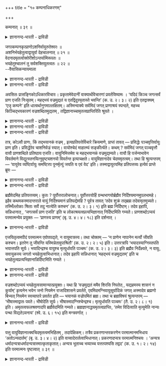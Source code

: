 +++
title = "१० कम्पनाधिकरणम्"

+++

कम्पनात् ॥ ३९ ॥  
<details><summary>ज्ञानानन्द-भारती - द्राविडी</summary>

कम्बनात् ॥ ३९ ॥
</details>

जगत्कम्पनकृत्प्राणोऽशनिर्वायुरुतेश्वरः ॥  
अशनिर्भयहेतुत्वाद्वायुर्वा देहचालनात् ॥ २१ ॥  
वेदनादमृतत्वोक्तेरीशोऽन्तर्यामिरूपतः ॥  
भयहेतुश्चालनं तु सर्वशक्तियुतत्वतः ॥ २२ ॥  
--वैयासिकन्यायमाला

<details><summary>ज्ञानानन्द-भारती - द्राविडी</summary>

जगत्तै नडुङ्गच् चॆय्युम् पिराणऩ् ऎऩ्बदु इडिया? वायुवा? अल्लदु ईसुवररा? पयत्तिऱ्कुक्कारणमॆऩ्ब तिऩाल् इडि अल्लदु सरीरत्तै सलिक्कच् चॆय्वदाल् वायु।
</details>

<details><summary>ज्ञानानन्द-भारती - द्राविडी</summary>

(इदै) अऱिवदिऩाल् मरणमऱ्ऱ तऩ्मै सॊल्लियि रुप्पदाल् ईसुवरर् अन्दर्यामिरूबमिरुप्पदाल् पयत्तिऱ्कुक् कारणम् ऎल्लाविद सक्तिगळैयुम् उडैय वरादलाल् सलिक्कच् चॆय्वदु।
</details>

अवसितः प्रासङ्गिकोऽधिकारविचारः। प्रकृतामेवेदानीं वाक्यार्थविचारणां प्रवर्तयिष्यामः । ‘यदिदं किञ्च जगत्सर्वं प्राण एजति निःसृतम्। महद्भयं वज्रमुद्यतं य एतद्विदुरमृतास्ते भवन्ति’ (क. उ. २। ३। २) इति एतद्वाक्यम् ‘एजृ कम्पने’ इति धात्वर्थानुगमाल्लक्षितम्। अस्मिन्वाक्ये सर्वमिदं जगत् प्राणाश्रयं स्पन्दते, महच्च किञ्चिद्भयकारणं वज्रशब्दितमुद्यतम् , तद्विज्ञानाच्चामृतत्वप्राप्तिरिति श्रूयते ।

<details><summary>ज्ञानानन्द-भारती - द्राविडी</summary>

(ऎऩ्ऱ काडगमन्दिरत्तिल् उलगम् मुऴुवदुम् असैवदऱ्कु कारणमाऩ पिराणऩ् वज्रायुदम् पोल् पयङ्गरमायिरुक्किऱाऩ् ऎऩ्ऱु कूऱप्पट्टुळ्ळदु। इन्द पिराणऩ् वायुवा, परमात्मावा ऎऩ्ऱु सन्देहम्। सरीरत्तिऱ्कुळ् इरुन्दु कॊण्डु तेहत्तै असैय वैप्पदालुम्, लोगबिरसित्तियालुम् वायुदाऩ् पिराणऩ्। वायुविऩाल् मेगत्तिल् एऱ्पडुम् वज्रम् इडि पयङ्गरमाऩदु ऎऩ्ऱु पूर्वबक्षम्। पिराणऩुडैय ञाऩम् मोक्षत्तैक् कॊडुप्पदाग कूऱियिरुक्किऱ पडियाल् पिराणऩ् परमात्मादाऩ्। सर्वसक्तराऩ ईसुवरऩ् अन्दर्यामियाग इरुन्दु कॊण्डु ऎल्ला वऱ्ऱैयुम् असैविक्किऱार् पयत्तैयुम् कॊडुक्किऱार् ऎऩ्ऱु सित्तान्दम्)।
</details>

<details><summary>ज्ञानानन्द-भारती - द्राविडी</summary>

पिरासङ्गिदमागवुळ्ळ (मत्तियिल् एऱ्पट्ट) अदिगार विषयमाऩ विसारम् मुडिन्दुविट्टदु। इप्पॊऴुदु पिरगिरुदमायुळ्ळ वाक्कियङ्गळुडैय अर्त्तत्तैप् पऱ्ऱियुळ्ळ विसारणैयैये तॊडङ्गु वोम्। 'उण्डाऩ इन्द जगत्तु मुऴुवदुम् पिराणऩ् इरुप्पदिऩाल् एजिक्किऱदु (सलिक्किऱदु, असैगिऱदु) अदु पॆरिय पयङ्गरमाऩदु, ओङ्गिऩ वज्रायुदम्बोल। ऎवर्गळ् इदै अऱिगिऱार्गळो अवर्गळ् मरणमऱ्ऱ वर्गळाग आगिऱार्गळ्' (काडगम् २ - ६ - २) ऎऩ्ऱ इन्द वाक्कियम् इन्द अदिगरणत्तिल् कुऱिप्पिडप्पडुगिऱदु, ‘एज्रुगम्बऩे' ऎऩ्ऱ तादुविऩ् अर्त्तमाऩ कम्बऩम् पॊरुन्दुवदाल्।
</details>

<details><summary>ज्ञानानन्द-भारती - द्राविडी</summary>

इन्द वाक्कियत्तिल् इन्द जगत्तॆल्लाम् पिराणऩै आसिरयित्तु सलिक्किऱदु, वज्र सप्तत्तिऩाल् सॊल्लप्पडुवदाय् ऒरु पॆरिय पयगारणम्, अदै अऱिवदिऩाल् मरणमऱ्ऱ तऩ्मैयै अडैदल् - ऎऩ्ऱु सॊल्लप्पट्टिरुक्किऱदु।
</details>

तत्र, कोऽसौ प्राणः, किं तद्भयानकं वज्रम् , इत्यप्रतिपत्तेर्विचारे क्रियमाणे, प्राप्तं तावत् — प्रसिद्धेः पञ्चवृत्तिर्वायुः प्राण इति। प्रसिद्धेरेव चाशनिर्वज्रं स्यात्। वायोश्चेदं माहात्म्यं सङ्कीर्त्यते। कथम् ? सर्वमिदं जगत् पञ्चवृत्तौ वायौ प्राणशब्दिते प्रतिष्ठाय एजति। वायुनिमित्तमेव च महद्भयानकं वज्रमुद्यम्यते। वायौ हि पर्जन्यभावेन विवर्तमाने विद्युत्स्तनयित्नुवृष्ट्यशनयो विवर्तन्त इत्याचक्षते। वायुविज्ञानादेव चेदममृतत्वम्। तथा हि श्रुत्यन्तरम् — ‘वायुरेव व्यष्टिर्वायुः समष्टिरप पुनर्मृत्युं जयति य एवं वेद’ इति। तस्माद्वायुरयमिह प्रतिपत्तव्यः इत्येवं प्राप्ते ब्रूमः —

<details><summary>ज्ञानानन्द-भारती - द्राविडी</summary>

अङ्गे इन्द पिराणऩ् यार्? वज्रमाय् पयप्पडुत्तुम् अदु ऎदु? ऎऩ्ऱु तॆरियाददिऩाल् विसारणै सॆय्युम्बोदु।
</details>

<details><summary>ज्ञानानन्द-भारती - द्राविडी</summary>

पूर्वबक्षम्: पिरसित्तियिरुप्पदाल्, ऐन्दु विरुत्ति कळुडऩ् कूडिय वायुदाऩ् पिराणऩ् ऎऩ्ऱु एऱ्पडुगिऱदु। पिरसित्तियिऩालेये वज्रम् ऎऩ्बदु इडियागुम्। इन्द माहात्मियम् वायुवुक्के सॊल्लप्पडुगिऱदु। ऎप्पडि? इन्द जगत्तॆल्लाम् पिराणऩ् ऎऩ्ऱु सॊल्लप्पडुम् ऐन्दु विरुत्तिगळुडऩ्गूडिय वायुविल् निलैत्तु सेष्टिक्किऱदु। वायुगारणमागत्ताऩ् पॆरिदाऩ पयङ्गरमाऩ वज्रम् ओङ्गप्पडुगिऱदु। वायुवे मेगमाग माऱिऩालल्वा मिऩ्ऩल्, उऱुमल्, मऴै, इडि इवैगळ् माऱुगिऩ्ऱऩ ऎऩ्ऱु सॊल्लुगिऱार्गळ्? वायुवै अऱिवदिऩालेये इन्द मरणमऱ्ऱ तऩ्मैयुम्; अप्पडिये वेऱु सुरुदियुम् 'वायुदाऩ् वियष्टि (तऩित्तऩि); वायु समष्टि (मॊत्तमायुळ्ळदु)। ऎवऩ् इव्विदम् अऱिगिऱऩो अवऩ् मरणत्तैत् तोऱ्कडिक्किऱाऩ्' ऎऩ्ऱु। आगैयाल् इङ्गे इदु वायु ऎऩ्ऱु अऱियवेण्डुम्, ऎऩ्ऱु।
</details>

ब्रह्मैवेदमिह प्रतिपत्तव्यम्। कुतः ? पूर्वोत्तरालोचनात्। पूर्वोत्तरयोर्हि ग्रन्थभागयोर्ब्रह्मैव निर्दिश्यमानमुपलभामहे। इहैव कथमकस्मादन्तराले वायुं निर्दिश्यमानं प्रतिपद्येमहि ? पूर्वत्र तावत् ‘तदेव शुक्रं तद्ब्रह्म तदेवामृतमुच्यते। तस्मिँल्लोकाः श्रिताः सर्वे तदु नात्येति कश्चन’ (क. उ. २। ३। १) इति ब्रह्म निर्दिष्टम्। तदेव इहापि, सन्निधानात् , ‘जगत्सर्वं प्राण एजति’ इति च लोकाश्रयत्वप्रत्यभिज्ञानात् निर्दिष्टमिति गम्यते। प्राणशब्दोऽप्ययं परमात्मन्येव प्रयुक्तः — ‘प्राणस्य प्राणम्’ (बृ. उ. ४। ४। १८) इति दर्शनात् ।

<details><summary>ज्ञानानन्द-भारती - द्राविडी</summary>

सित्तान्दम्: इव्विदम् वरुम्बोदु सॊल्गिऱोम्; इङ्गे इदु पिरह्मम् ऎऩ्ऱे अऱिय वेण्डुम्। एऩ्? मुऩ् पिऩ् आलोसिप्पदिऩाल् मुऩ् पिऩ्ऩुळ्ळ किरन्द पागङ्गळिल् पिरह्मम्दाऩ् कुऱिप्पिडप्पडुवदाग अऱिगि ऱोम्। इङ्गे मात्तिरम् मत्तियिल् कारणमिल्लामल् वायु कुऱिप्पिडप्पडुवदाग नाम् अऱिवदु ऎप्पडि? मुऩ्ऩालो ‘अदुवे सुत्तम्। अदु पिरह्मम्। अदुवे अमिरुदम्’ ऎऩ्ऱु सॊल्लप्पडुगिऱदु। अदिल् ऎल्ला लोगङ्गळुम् आसिरयित्तुक् कॊण्डिरुक्किऩ्ऱऩ। ऎदुवुम् अदै मीऱुवदु किडैयादु’ -काडग २-६-१) ऎऩ्ऱु पिरह्मम् कुऱिप्पिडप् पट्टिरुक्किऱदु; जगत्तॆल्लाम् पिराणऩिल् सलिक्किऱ तॆऩ्ऱुलोगत्तिऱ्कु आसिरयमायिरुक्कुम् तऩ्मैयै ञाबगप्पडुत्तुवदाल् समीबत्तिलिरुप्पदाल् अदुवे ताऩ् इङ्गेयुम् कुऱिप्पिडप्पट्टिरुक्किऱदु ऎऩ्ऱु तॆरिगिऱदु। इन्द 'पिराणऩ्' ऎऩ्ऱ सप्तमुम् परमात्मा विडत्तिलेये पिरयोगिक्कप्पट्टिरुक्किऱदु। ‘पिराणऩुक् कुप् पिराणऩ्’ (पिरुहत्। ४-४-१८) ऎऩ्ऱु काण्बदाल्।
</details>

एजयितृत्वमपीदं परमात्मन एवोपपद्यते, न वायुमात्रस्य। तथा चोक्तम् — ‘न प्राणेन नापानेन मर्त्यो जीवति कश्चन। इतरेण तु जीवन्ति यस्मिन्नेतावुपाश्रितौ’ (क. उ. २। २। ५) इति। उत्तरत्रापि ‘भयादस्याग्निस्तपति भयात्तपति सूर्यः। भयादिन्द्रश्च वायुश्च मृत्युर्धावति पञ्चमः’ (क. उ. २। ३। ३) इति ब्रह्मैव निर्देक्ष्यते, न वायुः, सवायुकस्य जगतो भयहेतुत्वाभिधानात्। तदेव इहापि सन्निधानात् ‘महद्भयं वज्रमुद्यतम्’ इति च भयहेतुत्वप्रत्यभिज्ञानान्निर्दिष्टमिति गम्यते ।

<details><summary>ज्ञानानन्द-भारती - द्राविडी</summary>

इन्द सलिक्कुम्बडिच् चॆय्युम् तऩ्मैयुम् परमात्मावुक्कुत् ताऩ् पॊरुन्दुम्, वॆऱुम् वायुविऱ्कुप् पॊरुन्दादु। अप्पडिये ‘ऎन्द पिराणियुम् पिराणऩाल् जीविप्पदिल्लै, अबाऩऩाल् जीविप्पदिल्लै। इन्द इरण्डुम् ऎदिल् आसिरियित्तिरुक्किऩ्ऱवो, अन्द वेऱु वस्तुविऩाल्दाऩ् जीविक्किऱार्गळ्' (काडग। २-५-५) ऎऩ्ऱु सॊल्लप् पट्टिरुक्किऱदु।
</details>

<details><summary>ज्ञानानन्द-भारती - द्राविडी</summary>

मेलेयुम् “इदऩ् पयत्तिऩाल् अक्ऩि तबिक्किऱदु, पयत् तिऩाल् सूर्यऩ् तबिक्किऱदु, पयत्तिऩाल् इन्दिरऩुम् वायुवुम्, ऐन्दावदाऩ मिरुत्यु ओडुगिऱदु” (काडग २-६-३) ऎऩ्ऱु पिरह्मम्दाऩ् कुऱिप्पिडप्पडुगिऱदु, वायुवल्ल। वायुवुळ्बडऎल्ला जगत्तिऱ्कुम् पयत्तिऱ्कुक् कारणमागुम् तऩ्मै सॊल्वदाल्। अदुवुम् इङ्गेयुम् समीबत्तिलिरुप् पदाल्, पॆरिय पयम् ओङ्गिऩ वज्रम् ऎऩ्ऱु पयत्तिऱ्कुक् कारणमायिरुक्कुम् तऩ्मै ञाबगप् पडुत् तप्पडुगिऱ पडियाल्, कुऱिप्पिडप्पट्टिरुक्किऱदॆऩ्ऱु तॆरिगिऱदु।
</details>

वज्रशब्दोऽप्ययं भयहेतुत्वसामान्यात्प्रयुक्तः। यथा हि ‘वज्रमुद्यतं ममैव शिरसि निपतेत् , यद्यहमस्य शासनं न कुर्याम्’ इत्यनेन भयेन जनो नियमेन राजादिशासने प्रवर्तते, एवमिदमग्निवायुसूर्यादिकं जगत् अस्मादेव ब्रह्मणो बिभ्यत् नियमेन स्वव्यापारे प्रवर्तत इति — भयानकं वज्रोपमितं ब्रह्म। तथा च ब्रह्मविषयं श्रुत्यन्तरम् — ‘भीषास्माद्वातः पवते। भीषोदेति सूर्यः। भीषास्मादग्निश्चेन्द्रश्च। मृत्युर्धावति पञ्चमः’ (तै. उ. २। ८। १) इति। अमृतत्वफलश्रवणादपि ब्रह्मैवेदमिति गम्यते। ब्रह्मज्ञानाद्ध्यमृतत्वप्राप्तिः, ‘तमेव विदित्वाति मृत्युमेति नान्यः पन्था विद्यतेऽयनाय’ (श्वे. उ. ६। १५) इति मन्त्रवर्णात् ।

<details><summary>ज्ञानानन्द-भारती - द्राविडी</summary>

इन्द वज्रम् ऎऩ्ऱ सप्तमुम् पयत्तिऱ्कुक् कारणमायिरुक्कुम् तऩ्मैयॆऩ्ऱ पॊदुत्तऩ्मैयाल् पिरयोगम् सॆय्यप्पट्टिरुक्किऱदु। "ओङ्गियुळ्ळ वज्रम् ऎऩ् तलैयिलेये विऴुन्दुविडुम् नाऩ् इवरुडैय कट्टळैयै सॆय्यामलिरुन्देऩेयाऩाल्” ऎऩ्ऱु इन्द पयत्तिऩाल् जऩङ्गळ् राजा मुदलाऩवर्गळुडैय कट्टळैयिल् नियममाग नडन्दु कॊळ्गिऱार्गळो, अप्पडिये अक्ऩि वायु सूर्यऩ् मुदलिय इन्द जगत्तु इन्द पिरह्मत्तिऩिडमिरुन्दे पयन्दु नियममाग तङ्गळ् कार्यङ्गळिल् पिरविरुत्तिक्किऱदु ऎऩ्बदाल् पयङ्गरमाऩदु पिरह्मम्, वज्रम् उबमाऩमागच् चॊल्लप्पट्टदु। अप्पडिये पिरह्मत्तै विषयमायुळ्ळ वेऱु सुरुदियुम् “इदिलिरुन्दु पयत्तिऩाल् वायु वीसुगिऱार्, पयत्तिऩाल् सूर्यऩ् उदयमागिऱार्, इदिलिरुन्दु पयत्तिऩाल् अक्ऩियुम् इन्दिरऩुम्, ऐन्दावदाऩ मिरुत्यु ओडुगिऱाऩ्” (तैत्तिरीय उब। २-८) मरणमऱ्ऱ तऩ्मैयैप् पलऩागच् चॊल्लियिरुप्पदालुम् इदु पिरह्मम् ताऩ् ऎऩ्ऱु तॆरिगिऱदु। पिरह्मञाऩत्तिऩाल् ताऩे मरणमऱ्ऱ तऩ्मैयै अडैदल्? ‘अदैये अऱिन्दु मिरुत्युवै कडक्किऱाऩ्, मोक्षत्तिऱ्कु वेऱु वऴि किडैयादु' (सुवेदा ६-१५) ऎऩ्ऱ मन्दिर वर्णत्तिऩाल्।
</details>

यत्तु वायुविज्ञानात्क्वचिदमृतत्वमभिहितम् , तदापेक्षिकम्। तत्रैव प्रकरणान्तरकरणेन परमात्मानमभिधाय ‘अतोऽन्यदार्तम्’ (बृ. उ. ३। ४। २) इति वाय्वादेरार्तत्वाभिधानात्। प्रकरणादप्यत्र परमात्मनिश्चयः । ‘अन्यत्र धर्मादन्यत्राधर्मादन्यत्रास्मात्कृताकृतात्। अन्यत्र भूताच्च भव्याच्च यत्तत्पश्यसि तद्वद’ (क. उ. १। २। १४) इति परमात्मनः पृष्टत्वात् ॥ ३९ ॥

<details><summary>ज्ञानानन्द-भारती - द्राविडी</summary>

वायुवै अऱिवदिऩाल् मरणमऱ्ऱ तऩ्मै सिलविडङ्गळिल् सॊल्लप्पट्टिरुक्किऱदु ऎदुवो अदु आबेक्षिगम् (वेऱॊऩ्ऱै अबेक्षित्तु), अङ्गेये वेऱु पिरगरणम् एऱ्पडुत्तिक्कॊण्डु परमात्मावै सॊल्लिविट्टु, 'इदैत् तविर मऱ्ऱदु आर्त्तम् (तुक्कम्)' (पिरुहत् ३-४) ऎऩ्ऱु वायु मुदलियदिऱ्कु आर्त्तत् तऩ्मै सॊल्लियिरुप्पदाल्। इङ्गे, पिरगरणत्तिऩालुम् परमात्मावॆऩ्बदु निच्चयम् 'तर्मत्तिलिरुन्दु वेऱाग, अदर्मत्तिलिरुन्दु वेऱाग, इन्द सॆय्यप्पट्टदऱ्कुम्, सॆय्यप्पडाददऱ्कुम् वेऱाग, उण्डाऩदऱ्कुम् उण्डा कप्पोवदऱ्कुम् वेऱाग ऎदैप्पार्क्किऱीरो अदैच् चॊल्लुम्' (काडग। १-२-१४) ऎऩ्ऱु परमात्मावे केट्कप् पट्टिरुप्पदाल्।
</details>

